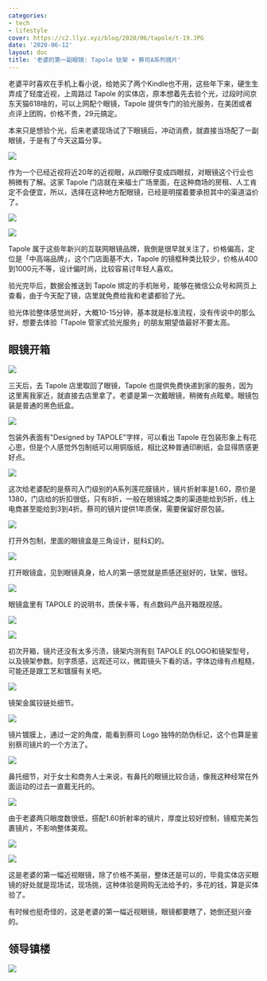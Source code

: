 ```yaml
---
categories:
- tech
- lifestyle
cover: https://c2.llyz.xyz/blog/2020/06/tapole/t-19.JPG
date: '2020-06-12'
layout: doc
title: '老婆的第一副眼镜: Tapole 钛架 + 蔡司A系列镜片'
---
```


老婆平时喜欢在手机上看小说，给她买了两个Kindle也不用，这些年下来，硬生生弄成了轻度近视，上周路过 Tapole 的实体店，原本想着先去验个光，过段时间京东天猫618啥的，可以上网配个眼镜，Tapole 提供专门的验光服务，在美团或者点评上团购，价格不贵，29元搞定。

本来只是想验个光，后来老婆现场试了下眼镜后，冲动消费，就直接当场配了一副眼镜，于是有了今天这篇分享。

![](https://c2.llyz.xyz/blog/2020/06/tapole/t-4.JPG)

作为一个已经近视将近20年的近视眼，从四眼仔变成四眼叔，对眼镜这个行业也稍微有了解。这家 Tapole 门店就在来福士广场里面，在这种商场的房租、人工肯定不会便宜，所以，选择在这种地方配眼镜，已经是明摆着要承担其中的渠道溢价了。

![](https://c2.llyz.xyz/blog/2020/06/tapole/t-3.JPG)

![](https://c2.llyz.xyz/blog/2020/06/tapole/t-2.JPG)

Tapole 属于这些年新兴的互联网眼镜品牌，我倒是很早就关注了，价格偏高，定位是「中高端品牌」，这个门店面基不大，Tapole 的镜框种类比较少，价格从400到1000元不等，设计偏时尚，比较容易讨年轻人喜欢。

验光完毕后，数据会推送到 Tapole 绑定的手机账号，能够在微信公众号和网页上查看，由于今天配了镜，店里就免费给我和老婆都验了光。

验光体验整体感觉尚好，大概10-15分钟，基本就是标准流程，没有传说中的那么好，想要去体验「Tapole 管家式验光服务」的朋友期望值最好不要太高。

## 眼镜开箱

![](https://c2.llyz.xyz/blog/2020/06/tapole/t-5.JPG)

三天后，去 Tapole 店里取回了眼镜，Tapole 也提供免费快递到家的服务，因为这里离我家近，就直接去店里拿了。老婆是第一次戴眼镜，稍微有点眩晕。眼镜包装是普通的黑色纸盒。

![](https://c2.llyz.xyz/blog/2020/06/tapole/t-6.JPG)

包装外表面有"Designed by TAPOLE"字样，可以看出 Tapole 在包装形象上有花心思，但是个人感觉外包制纸可以用铜版纸，相比这种普通印刷纸，会显得质感更好点。

![](https://c2.llyz.xyz/blog/2020/06/tapole/t-16.JPG)

这次给老婆配的是蔡司入门级别的A系列莲花膜镜片，镜片折射率是1.60，原价是1380，门店给的折扣很低，只有8折，一般在眼镜城之类的渠道能给到5折，线上电商甚至能给到3到4折。蔡司的镜片提供1年质保，需要保留好原包装。

![](https://c2.llyz.xyz/blog/2020/06/tapole/t-7.JPG)

打开外包制，里面的眼镜盒是三角设计，挺科幻的。

![](https://c2.llyz.xyz/blog/2020/06/tapole/t-8.JPG)

打开眼镜盒，见到眼镜真身，给人的第一感觉就是质感还挺好的，钛架，很轻。

![](https://c2.llyz.xyz/blog/2020/06/tapole/t-9.JPG)

眼镜盒里有 TAPOLE 的说明书，质保卡等，有点数码产品开箱既视感。

![](https://c2.llyz.xyz/blog/2020/06/tapole/t-10.JPG)

![](https://c2.llyz.xyz/blog/2020/06/tapole/t-14.JPG)

初次开箱，镜片还没有太多污渍，镜架内测有刻 TAPOLE 的LOGO和镜架型号，以及镜架参数。刻字质感，远观还可以，微距镜头下看的话，字体边缘有点粗糙，可能还是跟工艺和镀膜有关吧。

![](https://c2.llyz.xyz/blog/2020/06/tapole/t-11.JPG)

镜架金属铰链处细节。

![](https://c2.llyz.xyz/blog/2020/06/tapole/t-13.JPG)

镜片镀膜上，通过一定的角度，能看到蔡司 Logo 独特的防伪标记，这个也算是鉴别蔡司镜片的一个方法了。

![](https://c2.llyz.xyz/blog/2020/06/tapole/t-12.JPG)

鼻托细节，对于女士和商务人士来说，有鼻托的眼镜比较合适，像我这种经常在外面运动的过去一直戴无托的。

![](https://c2.llyz.xyz/blog/2020/06/tapole/t-15.JPG)

由于老婆两只眼度数很低，搭配1.60折射率的镜片，厚度比较好控制，镜框完美包裹镜片，不影响整体美观。

![](https://c2.llyz.xyz/blog/2020/06/tapole/t-18.JPG)

![](https://c2.llyz.xyz/blog/2020/06/tapole/t-19.JPG)

这是老婆的第一幅近视眼镜，除了价格不美丽，整体还是可以的，毕竟实体店买眼镜的好处就是现场试，现场挑，这种体验是网购无法给予的，多花的钱，算是买体验了。

有时候也挺奇怪的，这是老婆的第一幅近视眼镜，眼镜都要瞎了，她倒还挺兴奋的。

## 领导镇楼

![](https://c2.llyz.xyz/blog/2020/06/tapole/lp-1.jpg)
